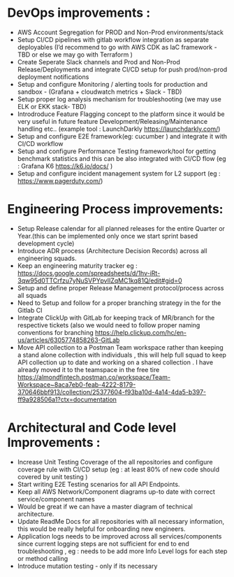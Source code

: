 # DevOps improvements :
* AWS Account Segregation for PROD and Non-Prod environments/stack
* Setup CI/CD pipelines with gitlab workflow integration as separate deployables (I’d recommend to go with AWS CDK as IaC framework -  TBD or else we may go with Terraform )
* Create Seperate Slack channels and Prod and Non-Prod Release/Deployments and integrate CI/CD setup for push prod/non-prod deployment notifications
* Setup and configure Monitoring / alerting tools for production and sandbox - (Grafana + cloudwatch metrics + Slack  - TBD)
* Setup proper log analysis mechanism for troubleshooting  (we may use ELK or EKK stack- TBD)
* Introdroduce Feature Flagging concept to the platform since it would be very useful in future feature Development/Releasing/Maintenance handling etc.. (example tool : LaunchDarkly  https://launchdarkly.com/)
* Setup and configure E2E framework(eg: cucumber ) and integrate it with CI/CD workflow
* Setup and configure Performance Testing framework/tool for getting benchmark statistics and this can be also integrated with CI/CD flow (eg : Grafana K6 https://k6.io/docs/ )
* Setup and configure incident management system for L2 support (eg : https://www.pagerduty.com/)


# Engineering Process improvements:
			
* Setup Release calendar for all planned releases for the entire Quarter or Year.(this can be implemented only once we start sprint based development cycle)
* Introduce ADR process (Architecture Decision Records) across all engineering squads.
* Keep an engineering maturity tracker  eg : https://docs.google.com/spreadsheets/d/1hv-iRt-3qw95d0TTCrfzu7yNuSVPYpvIIZqMC1kq81Q/edit#gid=0
* Setup and define proper Release Management protocol/process across all squads
* Need to Setup and follow for a proper branching  strategy in the for the Gitlab CI
* Integrate ClickUp with GitLab for keeping track of MR/branch for the respective tickets (also we would need to follow proper naming conventions for branching https://help.clickup.com/hc/en-us/articles/6305774858263-GitLab
* Move API collection to a Postman Team workspace rather than keeping a stand alone collection with individuals , this will help full squad to keep API collection up to date and working on a shared collection . I have already moved it to the teamspace in the free tire
https://almondfintech.postman.co/workspace/Team-Workspace~8aca7eb0-feab-4222-8179-370646bbf913/collection/25377604-f93ba10d-4a14-4da5-b397-ff9a928506a1?ctx=documentation

# Architectural and Code level Improvements :

* Increase Unit Testing Coverage of the all repositories and configure coverage rule with CI/CD setup (eg : at least 80% of new code should covered by unit testing )
* Start writing E2E Testing scenarios for all API Endpoints.
* Keep all AWS Network/Component diagrams up-to date with correct service/component names
* Would be great if we can have a master diagram of technical architecture.
* Update ReadMe Docs for all repositories with all necessary information, this would be really helpful for onboarding new engineers.
* Application logs needs to be improved across all services/components since current logging steps are not sufficient for end to end troubleshooting , eg : needs to be add more Info Level logs for each step or method calling 
* Introduce mutation testing - only if its necessary